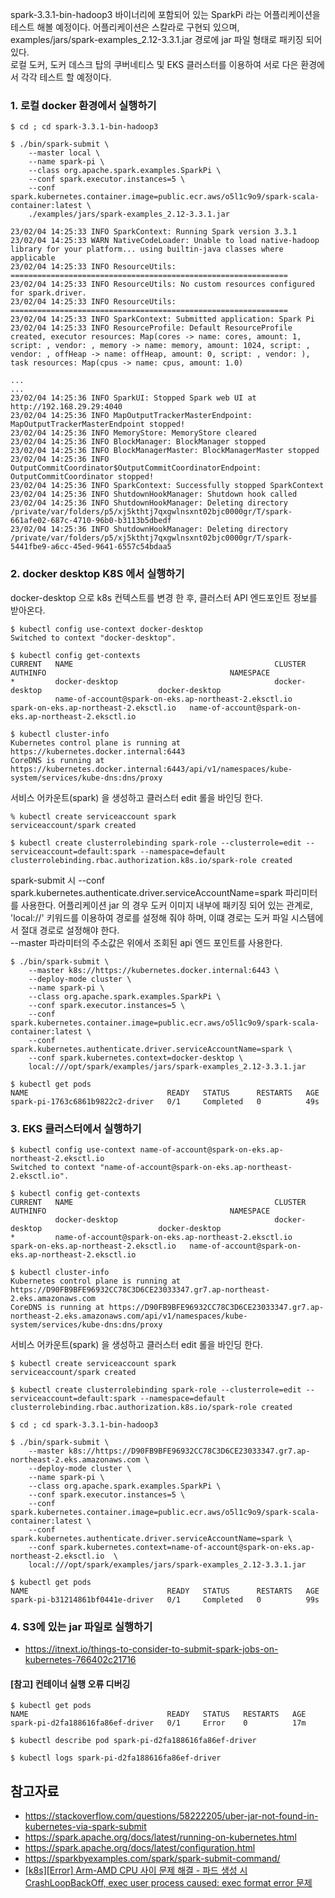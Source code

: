 spark-3.3.1-bin-hadoop3 바이너리에 포함되어 있는 SparkPi 라는 어플리케이션을 테스트 해볼 예정이다. 어플리케이션은 스칼라로 구현되 있으며,
examples/jars/spark-examples_2.12-3.3.1.jar 경로에 jar 파일 형태로 패키징 되어 있다.  
로컬 도커, 도커 데스크 탑의 쿠버네티스 및 EKS 클러스터를 이용하여 서로 다은 환경에서 각각 테스트 할 예정이다. 

### 1. 로컬 docker 환경에서 실행하기 ###

```
$ cd ; cd spark-3.3.1-bin-hadoop3

$ ./bin/spark-submit \
    --master local \
    --name spark-pi \
    --class org.apache.spark.examples.SparkPi \
    --conf spark.executor.instances=5 \
    --conf spark.kubernetes.container.image=public.ecr.aws/o5l1c9o9/spark-scala-container:latest \
    ./examples/jars/spark-examples_2.12-3.3.1.jar

23/02/04 14:25:33 INFO SparkContext: Running Spark version 3.3.1
23/02/04 14:25:33 WARN NativeCodeLoader: Unable to load native-hadoop library for your platform... using builtin-java classes where applicable
23/02/04 14:25:33 INFO ResourceUtils: ==============================================================
23/02/04 14:25:33 INFO ResourceUtils: No custom resources configured for spark.driver.
23/02/04 14:25:33 INFO ResourceUtils: ==============================================================
23/02/04 14:25:33 INFO SparkContext: Submitted application: Spark Pi
23/02/04 14:25:33 INFO ResourceProfile: Default ResourceProfile created, executor resources: Map(cores -> name: cores, amount: 1, script: , vendor: , memory -> name: memory, amount: 1024, script: , vendor: , offHeap -> name: offHeap, amount: 0, script: , vendor: ), task resources: Map(cpus -> name: cpus, amount: 1.0)

...
...
23/02/04 14:25:36 INFO SparkUI: Stopped Spark web UI at http://192.168.29.29:4040
23/02/04 14:25:36 INFO MapOutputTrackerMasterEndpoint: MapOutputTrackerMasterEndpoint stopped!
23/02/04 14:25:36 INFO MemoryStore: MemoryStore cleared
23/02/04 14:25:36 INFO BlockManager: BlockManager stopped
23/02/04 14:25:36 INFO BlockManagerMaster: BlockManagerMaster stopped
23/02/04 14:25:36 INFO OutputCommitCoordinator$OutputCommitCoordinatorEndpoint: OutputCommitCoordinator stopped!
23/02/04 14:25:36 INFO SparkContext: Successfully stopped SparkContext
23/02/04 14:25:36 INFO ShutdownHookManager: Shutdown hook called
23/02/04 14:25:36 INFO ShutdownHookManager: Deleting directory /private/var/folders/p5/xj5kthtj7qxgwlnsxnt02bjc0000gr/T/spark-661afe02-687c-4710-96b0-b3113b5dbedf
23/02/04 14:25:36 INFO ShutdownHookManager: Deleting directory /private/var/folders/p5/xj5kthtj7qxgwlnsxnt02bjc0000gr/T/spark-5441fbe9-a6cc-45ed-9641-6557c54bdaa5
```

### 2. docker desktop K8S 에서 실행하기 ####

docker-desktop 으로 k8s 컨텍스트를 변경 한 후, 클러스터 API 엔드포인트 정보를 받아온다. 
```
$ kubectl config use-context docker-desktop
Switched to context "docker-desktop".

$ kubectl config get-contexts
CURRENT   NAME                                             CLUSTER                                 AUTHINFO                                         NAMESPACE
*         docker-desktop                                   docker-desktop                          docker-desktop
          name-of-account@spark-on-eks.ap-northeast-2.eksctl.io   spark-on-eks.ap-northeast-2.eksctl.io   name-of-account@spark-on-eks.ap-northeast-2.eksctl.io

$ kubectl cluster-info
Kubernetes control plane is running at https://kubernetes.docker.internal:6443
CoreDNS is running at https://kubernetes.docker.internal:6443/api/v1/namespaces/kube-system/services/kube-dns:dns/proxy
```

서비스 어카운트(spark) 을 생성하고 클러스터 edit 롤을 바인딩 한다.
```
% kubectl create serviceaccount spark
serviceaccount/spark created

$ kubectl create clusterrolebinding spark-role --clusterrole=edit --serviceaccount=default:spark --namespace=default
clusterrolebinding.rbac.authorization.k8s.io/spark-role created
```

spark-submit 시 --conf spark.kubernetes.authenticate.driver.serviceAccountName=spark 파리미터를 사용한다.
어플리케이션 jar 의 경우 도커 이미지 내부에 패키징 되어 있는 관계로, 'local://' 키워드를 이용하여 경로를 설정해 줘야 하며, 이떄 경로는 도커 파일 시스템에서 절대 경로로 설정해야 한다.  
--master 파라미터의 주소값은 위에서 조회된 api 엔드 포인트를 사용한다.

```
$ ./bin/spark-submit \
    --master k8s://https://kubernetes.docker.internal:6443 \
    --deploy-mode cluster \
    --name spark-pi \
    --class org.apache.spark.examples.SparkPi \
    --conf spark.executor.instances=5 \
    --conf spark.kubernetes.container.image=public.ecr.aws/o5l1c9o9/spark-scala-container:latest \
    --conf spark.kubernetes.authenticate.driver.serviceAccountName=spark \
    --conf spark.kubernetes.context=docker-desktop \
    local:///opt/spark/examples/jars/spark-examples_2.12-3.3.1.jar 
    
$ kubectl get pods
NAME                               READY   STATUS      RESTARTS   AGE
spark-pi-1763c6861b9822c2-driver   0/1     Completed   0          49s
```

### 3. EKS 클러스터에서 실행하기 ###

```
$ kubectl config use-context name-of-account@spark-on-eks.ap-northeast-2.eksctl.io
Switched to context "name-of-account@spark-on-eks.ap-northeast-2.eksctl.io".

$ kubectl config get-contexts
CURRENT   NAME                                             CLUSTER                                 AUTHINFO                                         NAMESPACE
          docker-desktop                                   docker-desktop                          docker-desktop
*         name-of-account@spark-on-eks.ap-northeast-2.eksctl.io   spark-on-eks.ap-northeast-2.eksctl.io   name-of-account@spark-on-eks.ap-northeast-2.eksctl.io

$ kubectl cluster-info
Kubernetes control plane is running at https://D90FB9BFE96932CC78C3D6CE23033347.gr7.ap-northeast-2.eks.amazonaws.com
CoreDNS is running at https://D90FB9BFE96932CC78C3D6CE23033347.gr7.ap-northeast-2.eks.amazonaws.com/api/v1/namespaces/kube-system/services/kube-dns:dns/proxy
```

서비스 어카운트(spark) 을 생성하고 클러스터 edit 롤을 바인딩 한다.
```
$ kubectl create serviceaccount spark
serviceaccount/spark created

$ kubectl create clusterrolebinding spark-role --clusterrole=edit --serviceaccount=default:spark --namespace=default
clusterrolebinding.rbac.authorization.k8s.io/spark-role created
```

```
$ cd ; cd spark-3.3.1-bin-hadoop3

$ ./bin/spark-submit \
    --master k8s://https://D90FB9BFE96932CC78C3D6CE23033347.gr7.ap-northeast-2.eks.amazonaws.com \
    --deploy-mode cluster \
    --name spark-pi \
    --class org.apache.spark.examples.SparkPi \
    --conf spark.executor.instances=5 \
    --conf spark.kubernetes.container.image=public.ecr.aws/o5l1c9o9/spark-scala-container:latest \
    --conf spark.kubernetes.authenticate.driver.serviceAccountName=spark \
    --conf spark.kubernetes.context=name-of-account@spark-on-eks.ap-northeast-2.eksctl.io  \
    local:///opt/spark/examples/jars/spark-examples_2.12-3.3.1.jar 
    
$ kubectl get pods
NAME                               READY   STATUS      RESTARTS   AGE
spark-pi-b31214861bf0441e-driver   0/1     Completed   0          99s   
 ```


### 4. S3에 있는 jar 파일로 실행하기 ### 

* https://itnext.io/things-to-consider-to-submit-spark-jobs-on-kubernetes-766402c21716



#### [참고] 컨테이너 실행 오류 디버깅 ####

```
$ kubectl get pods
NAME                               READY   STATUS   RESTARTS   AGE
spark-pi-d2fa188616fa86ef-driver   0/1     Error    0          17m

$ kubectl describe pod spark-pi-d2fa188616fa86ef-driver

$ kubectl logs spark-pi-d2fa188616fa86ef-driver
```




## 참고자료 ##
* https://stackoverflow.com/questions/58222205/uber-jar-not-found-in-kubernetes-via-spark-submit
* https://spark.apache.org/docs/latest/running-on-kubernetes.html
* https://spark.apache.org/docs/latest/configuration.html
* https://sparkbyexamples.com/spark/spark-submit-command/
* [[k8s][Error] Arm-AMD CPU 사이 문제 해결 - 파드 생성 시 CrashLoopBackOff, exec user process caused: exec format error 문제
](https://kimjingo.tistory.com/221)
